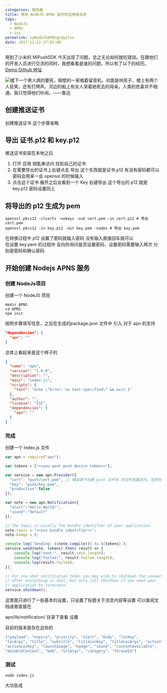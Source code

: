 ```yaml
---
categories: 服务器
title: 使用 NodeJS APNS 给你的应用发消息
tags:
  - NodeJS
  - APNs
  - ios
permalink: syNodeJSAPNSgndyyfxx
date: 2017-11-22 17:02:00
---
```


用到了小米的 MiPushSDK 今天出现了问题，总之无论如何就吃错误。在跟他们的开发人员进行交流的同时，我想看看是谁的问题，所以有了以下的经历。
[Demo Github 地址](https://github.com/aimobier/APNS)

![楼下一个男人病的要死，隔壁的一家唱着留音机。对面是哄孩子，楼上有两个人狂笑，还有打牌声。河边的船上有女人哭着她死去的母亲。人类的悲喜并不相通，我只觉得他们吵闹。——鲁迅](/publicFiles/images/stock-photo/stock-photo-236362221.jpg)

<!-- more -->


## 创建推送证书

创建推送证书 这个步骤省略

## 导出 证书.p12 和 key.p12

推送证书安装在本地之后

1. 打开 应用 钥匙串访问 找到自己的证书
2. 在需要导出的证书上右键点击 导出 这个东西就是证书.p12 有没有密码都可以 密码会用来一会 openssl 的时候输入
3. 点击这个证书 展开之后会看到一个 Key 右键导出 这个导出的 p12 就是 key.p12 密码设置同上

## 将导出的 p12 生成为 pem

````shell
openssl pkcs12 -clcerts -nokeys -out cert.pem -in cert.p12 # 导出 cert.pem
openssl pkcs12 -in key.p12 -out key.pem -nodes # 导出 key.pem
````
在转换过程中 p12 设置了密码就输入密码 没有输入直接回车就可以    
在设置 key.pem 的过程中 会向你询问是否设置密码，设置密码需要输入两次 分别是密码和确认密码

## 开始创建 Nodejs APNS 服务

### 创建 NodeJs项目

创建一个 NodeJS 项目

````shell
mkdir APNS
cd APNS
npm init
````

按照步骤填写信息，之后在生成的package.json 文件中 引入 对于 apn  的支持
````json
"dependencies": {
  "apn": ""
}
````
总体上看起来是这个样子的
````json
{
  "name": "apn",
  "version": "1.0.0",
  "description": "",
  "main": "index.js",
  "scripts": {
    "test": "echo \"Error: no test specified\" && exit 1"
  },
  "author": "",
  "license": "ISC",
  "dependencies": {
    "apn": ""
  }
}
````
### 完成

创建一个 index.js 文件

````javascript
var apn = require("apn");

var tokens = ["<<you want push device token>>"];

var service = new apn.Provider({
  "cert": "push/cert.pem", // 根目录下创建 push 文件夹 将文件放置在内，当然你可以放在自己喜欢的位置
  "key": "push/key.pem",
  "production":false
});

var note = new apn.Notification({
  "alert":"Hello World!",
  "sound":"default"
});

// The topic is usually the bundle identifier of your application.
note.topic = "<<you bundle identifier>>";
note.badge = 0;

console.log(`Sending: ${note.compile()} to ${tokens}`);
service.send(note, tokens).then( result => {
    console.log("sent:", result.sent.length);
    console.log("failed:", result.failed.length);
    console.log(result.failed);
});

// For one-shot notification tasks you may wish to shutdown the connection
// after everything is sent, but only call shutdown if you need your
// application to terminate.
service.shutdown();

````

 这里面只进行了一些基本的设置，只设置了标题关于消息内容等设置 可以查阅文档或者直接在

apn/lib/notification/ 目录下查看 设置

目前的版本是存在这些的

````json
["payload", "expiry", "priority", "alert", "body", "locKey",
"locArgs", "title", "subtitle", "titleLocKey", "titleLocArgs", "action",
"actionLocKey", "launchImage", "badge", "sound", "contentAvailable",
"mutableContent", "mdm", "urlArgs", "category", "threadId"]
````

### 测试

````shell
node index.js
````

大功告成
